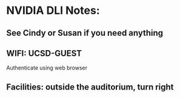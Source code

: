 # NVIDIA DLI Notes:

## See Cindy or Susan if you need anything

## WIFI:   UCSD-GUEST
Authenticate using web browser

## Facilities: outside the auditorium, turn right



